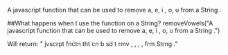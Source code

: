 A javascript function that can be used to remove a, e, i , o, u from a String .

##What happens when I use the function on a String?
removeVowels("A javascript function that can be used to remove a, e, i , o, u from a String .")

Will return:
" jvscrpt fnctn tht cn b sd t rmv , ,  , ,  frm  Strng ."
